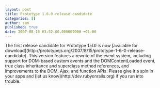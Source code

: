 ```yaml
---
layout: post
title: Prototype 1.6.0 release candidate
categories: []
author: sam
published: true
date: 2007-08-16 03:52:00.000000000 +01:00
---
```

<p>The first release candidate for Prototype 1.6.0 is now [available for download](http://prototypejs.org/2007/8/15/prototype-1-6-0-release-candidate).  This version features a rewrite of the event system, including support for <span class="caps">DOM</span>-based custom events and the DOMContentLoaded event, true class inheritance and superclass method references, and improvements to the <span class="caps">DOM</span>, Ajax, and function APIs. Please give it a spin in your apps and [let us know](http://dev.rubyonrails.org) if you run into trouble.</p>
